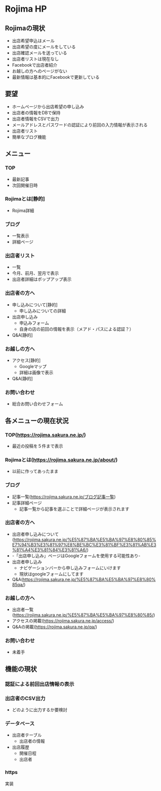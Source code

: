 # Rojima HP

## Rojimaの現状
- 出店希望申込はメール
- 出店希望の度にメールをしている
- 出店確認メールを送っている
- 出店者リストは現在なし
- Facebookで出店者紹介
- お越しの方へのページがない
- 最新情報は基本的にFacebookで更新している

## 要望
- ホームページから出店希望の申し込み
- 出店者の情報をDBで保持
- 出店者情報をCSVで出力
- メールアドレスとパスワードの認証により前回の入力情報が表示される
- 出店者リスト
- 簡単なブログ機能

## メニュー
### TOP
- 最新記事
- 次回開催日時

### Rojimaとは[静的]
- Rojima詳細

### ブログ
- 一覧表示
- 詳細ページ
### 出店者リスト
- 一覧
- 今月、前月、翌月で表示
- 出店者詳細はポップアップ表示

### 出店者の方へ
- 申し込みについて[静的]
	- 申し込みについての詳細
- 出店申し込み
	- 申込みフォーム
	- 自身の店の前回の情報を表示（メアド・パスによる認証？）
- Q&A[静的]

### お越しの方へ
- アクセス[静的]
	- Googleマップ
	- 詳細は画像で表示
- Q&A[静的]

### お問い合わせ
- 総合お問い合わせフォーム

## 各メニューの現在状況
### TOP(https://rojima.sakura.ne.jp/)
- 最近の投稿を５件まで表示

### Rojimaとは(https://rojima.sakura.ne.jp/about/)
- 以前に作ってあったまま

### ブログ
- 記事一覧(https://rojima.sakura.ne.jp/ブログ記事一覧)
- 記事詳細ページ
	- 記事一覧から記事を選ぶことで詳細ページが表示されます

### 出店者の方へ
- 出店者申し込みについて(https://rojima.sakura.ne.jp/%E5%87%BA%E5%BA%97%E8%80%85%E7%94%B3%E3%81%97%E8%BE%BC%E3%81%BF%E3%81%AB%E3%81%A4%E3%81%84%E3%81%A6/)
- -「出店申し込み」ページはGoogleフォームを使用する可能性あり-
- 出店者申し込み
	- ナビゲーションバーから申し込みフォームにいけます
	- 現状はgoogleフォームにしてます
- Q&A(https://rojima.sakura.ne.jp/%E5%87%BA%E5%BA%97%E8%80%85qa/)

### お越しの方へ
- 出店者一覧(https://rojima.sakura.ne.jp/%E5%87%BA%E5%BA%97%E8%80%85/)
- アクセスの掲載(https://rojima.sakura.ne.jp/access/)
- Q&Aの掲載(https://rojima.sakura.ne.jp/qa/)

### お問い合わせ
- 未着手

## 機能の現状
### 認証による前回出店情報の表示
### 出店者のCSV出力
- どのように出力するか要検討
### データベース
- 出店者テーブル
	- 出店者の情報
- 出店履歴
	- 開催日程
	- 出店者
### https
実装



